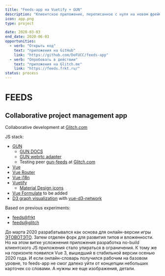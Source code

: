 ```yaml
---
title: "Feeds-app на Vuetify + GUN"
description: "Клиентское приложение, переписанное с нуля на новом фреймворке и с новой базой данных"
icon: app.png
type: project

date: 2020-03-03
end_date: 2020-06-03
opportunities:
  - verb: "Открыть код"
    text: "приложения на GitHub"
    link: "https://github.com/DeFUCC/feeds-app"
  - verb: "Опробовать в действии"
    text: "приложения на Glitch.me"
    link: "https://feeds.frkt.ru/"
status: process
---
```


# FEEDS

## Collaborative project management app

Collaborative development at [Glitch.com](https://glitch.com/edit/#!/feeds-app)

JS stack:

- [GUN](https://github.com/amark/gun)
  - [GUN DOCS](https://gun.eco/docs/Introduction)
  - [GUN webrtc adapter](https://github.com/amark/gun/blob/master/lib/webrtc.js)
  - Testing peer [gun-feeds](https://gun-feeds.glitch.me/gun) at [Glitch.com](https://glitch.com/edit/#!/gun-vue)
- [Vue](https://vuejs.org/)
- [Vue Router](https://router.vuejs.org/)
- [Vue i18n](https://kazupon.github.io/vue-i18n/)
- [Vuetify](https://vuetifyjs.com/en/)
  - [Material Design icons](https://materialdesignicons.com/)
- [Vue Formulate](https://vueformulate.com/) to be added
- [D3 graph visualization](https://observablehq.com/@d3/disjoint-force-directed-graph?collection=@d3/d3-force) with [vue-d3-network](https://github.com/emiliorizzo/vue-d3-network)

Based on previous experiments:

- [feeds@frkt](https://feeds.frkt.ru/#/)
- [feeds@glitch](http://feeds.glitch.me/#/K)

До марта 2020 разрабатывался как основа для онлайн-версии игры [ЭТОВОТЭТО](../../etovoteto/app/index.md). Затем отделен форк для развития типов и вложенности. Но на этом витке усложнения приложения разработка no-build клиентского JS приложения стало упираться в ограничения. К тому же на горизонте появился Vue 3, вышедший в стабильной версии осенью 2020 года. И если онлайн-словарь получился рабочим на базовом уровне, то feeds-app не смог далеко уйти от концепции небольших карточек со словами. А нужны же еще изображения, детали.
